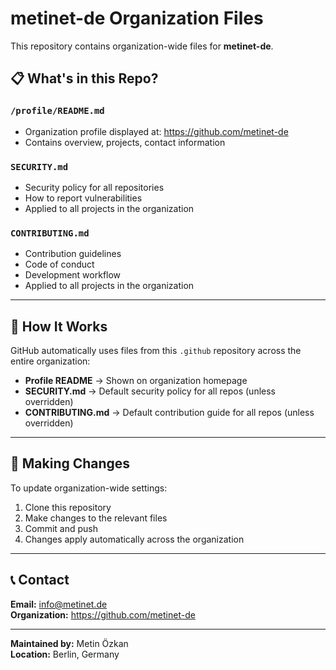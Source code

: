 # metinet-de Organization Files

This repository contains organization-wide files for **metinet-de**.

## 📋 What's in this Repo?

### `/profile/README.md`
- Organization profile displayed at: https://github.com/metinet-de
- Contains overview, projects, contact information

### `SECURITY.md`
- Security policy for all repositories
- How to report vulnerabilities
- Applied to all projects in the organization

### `CONTRIBUTING.md`
- Contribution guidelines
- Code of conduct
- Development workflow
- Applied to all projects in the organization

---

## 🔧 How It Works

GitHub automatically uses files from this `.github` repository across the entire organization:

- **Profile README** → Shown on organization homepage
- **SECURITY.md** → Default security policy for all repos (unless overridden)
- **CONTRIBUTING.md** → Default contribution guide for all repos (unless overridden)

---

## 📝 Making Changes

To update organization-wide settings:

1. Clone this repository
2. Make changes to the relevant files
3. Commit and push
4. Changes apply automatically across the organization

---

## 📞 Contact

**Email:** info@metinet.de  
**Organization:** https://github.com/metinet-de

---

**Maintained by:** Metin Özkan  
**Location:** Berlin, Germany
